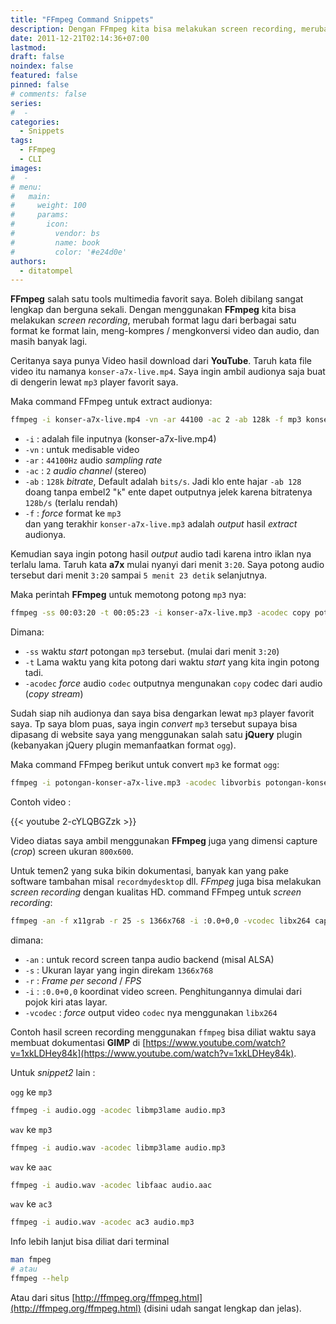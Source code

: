 ```yaml
---
title: "FFmpeg Command Snippets"
description: Dengan FFmpeg kita bisa melakukan screen recording, merubah format lagu dari satu format ke format lain, kompres / convert video dan audio, dan masih banyak lagi.
date: 2011-12-21T02:14:36+07:00
lastmod:
draft: false
noindex: false
featured: false
pinned: false
# comments: false
series:
#  - 
categories:
  - Snippets
tags:
  - FFmpeg
  - CLI
images:
#  - 
# menu:
#   main:
#     weight: 100
#     params:
#       icon:
#         vendor: bs
#         name: book
#         color: '#e24d0e'
authors:
  - ditatompel
---
```


**FFmpeg** salah satu tools multimedia favorit saya. Boleh dibilang sangat lengkap dan berguna sekali. Dengan menggunakan **FFmpeg** kita bisa melakukan *screen recording*, merubah format lagu dari berbagai satu format ke format lain, meng-kompres / mengkonversi video dan audio, dan masih banyak lagi.

<!--more-->

Ceritanya saya punya Video hasil download dari **YouTube**. Taruh kata file video itu namanya `konser-a7x-live.mp4`. Saya ingin ambil audionya saja buat di dengerin lewat `mp3` player favorit saya.

Maka command FFmpeg untuk extract audionya:
```bash
ffmpeg -i konser-a7x-live.mp4 -vn -ar 44100 -ac 2 -ab 128k -f mp3 konser-a7x-live.mp3
```

* `-i` : adalah file inputnya (konser-a7x-live.mp4)
* `-vn` : untuk medisable video
* `-ar` : `44100Hz` audio *sampling rate*
* `-ac` : `2` *audio channel* (stereo)
* `-ab` : `128k` *bitrate*, Default adalah `bits/s`. Jadi klo ente hajar `-ab 128` doang tanpa embel2 "`k`" ente dapet outputnya jelek karena bitratenya `128b/s` (terlalu rendah)
* `-f`  : *force* format ke `mp3`   
dan yang terakhir `konser-a7x-live.mp3` adalah *output* hasil *extract* audionya.

Kemudian saya ingin potong hasil *output* audio tadi karena intro iklan nya terlalu lama. Taruh kata **a7x** mulai nyanyi dari menit `3:20`. Saya potong audio tersebut dari menit `3:20` sampai `5 menit 23 detik` selanjutnya.

Maka perintah **FFmpeg** untuk memotong potong `mp3` nya:
```bash
ffmpeg -ss 00:03:20 -t 00:05:23 -i konser-a7x-live.mp3 -acodec copy potongan-konser-a7x-live.mp3
```

Dimana:
* `-ss` waktu *start* potongan `mp3` tersebut. (mulai dari menit `3:20`)
* `-t` Lama waktu yang kita potong dari waktu *start* yang kita ingin potong tadi.
* `-acodec` *force* audio `codec` outputnya mengunakan `copy` codec dari audio (*copy stream*)

Sudah siap nih audionya dan saya bisa dengarkan lewat `mp3` player favorit saya. Tp saya blom puas, saya ingin *convert* `mp3` tersebut supaya bisa dipasang di website saya yang menggunakan salah satu **jQuery** plugin (kebanyakan jQuery plugin memanfaatkan format `ogg`).

Maka command FFmpeg berikut untuk convert `mp3` ke format `ogg`:
```bash
ffmpeg -i potongan-konser-a7x-live.mp3 -acodec libvorbis potongan-konser-a7x-live.ogg
```

Contoh video :

{{< youtube 2-cYLQBGZzk >}}

Video diatas saya ambil menggunakan **FFmpeg** juga yang dimensi capture (*crop*) screen ukuran `800x600`.

Untuk temen2 yang suka bikin dokumentasi, banyak kan yang pake software tambahan misal `recordmydesktop` dll. *FFmpeg* juga bisa melakukan *screen recording* dengan kualitas HD. command FFmpeg untuk *screen recording*:
```bash
ffmpeg -an -f x11grab -r 25 -s 1366x768 -i :0.0+0,0 -vcodec libx264 capture.mkv
```
dimana:
* `-an` : untuk record screen tanpa audio backend (misal ALSA)
* `-s` : Ukuran layar yang ingin direkam `1366x768`
* `-r` : *Frame per second* / *FPS*
* `-i` : `:0.0+0,0` koordinat video screen. Penghitungannya dimulai dari pojok kiri atas layar.
* `-vcodec` : *force* output video `codec` nya menggunakan `libx264`

Contoh hasil screen recording menggunakan `ffmpeg` bisa diliat waktu saya membuat dokumentasi **GIMP** di [https://www.youtube.com/watch?v=1xkLDHey84k](https://www.youtube.com/watch?v=1xkLDHey84k).

Untuk *snippet2* lain :

`ogg` ke `mp3`
```bash
ffmpeg -i audio.ogg -acodec libmp3lame audio.mp3
```

`wav` ke `mp3`
```bash
ffmpeg -i audio.wav -acodec libmp3lame audio.mp3
```

`wav` ke `aac`
```bash
ffmpeg -i audio.wav -acodec libfaac audio.aac
```

`wav` ke `ac3`
```bash
ffmpeg -i audio.wav -acodec ac3 audio.mp3
```

Info lebih lanjut bisa diliat dari terminal
```bash
man fmpeg
# atau
ffmpeg --help
```
Atau dari situs [http://ffmpeg.org/ffmpeg.html](http://ffmpeg.org/ffmpeg.html) (disini udah sangat lengkap dan jelas).